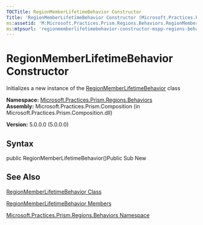 ```yaml
---
TOCTitle: RegionMemberLifetimeBehavior Constructor
Title: 'RegionMemberLifetimeBehavior Constructor (Microsoft.Practices.Prism.Regions.Behaviors)'
ms:assetid: 'M:Microsoft.Practices.Prism.Regions.Behaviors.RegionMemberLifetimeBehavior.\#ctor'
ms:mtpsurl: 'regionmemberlifetimebehavior-constructor-mspp-regions-behaviors.md'
---
```


# RegionMemberLifetimeBehavior Constructor

Initializes a new instance of the [RegionMemberLifetimeBehavior](https://msdn.microsoft.com/library/microsoft.practices.prism.regions.behaviors.regionmemberlifetimebehavior) class

**Namespace:** [Microsoft.Practices.Prism.Regions.Behaviors](https://msdn.microsoft.com/library/microsoft.practices.prism.regions.behaviors)
**Assembly:** Microsoft.Practices.Prism.Composition (in Microsoft.Practices.Prism.Composition.dll)

**Version:** 5.0.0.0 (5.0.0.0)

## Syntax
public RegionMemberLifetimeBehavior()Public Sub New

## See Also
[RegionMemberLifetimeBehavior Class](https://msdn.microsoft.com/library/microsoft.practices.prism.regions.behaviors.regionmemberlifetimebehavior)

[RegionMemberLifetimeBehavior Members](https://msdn.microsoft.com/allmembers.t:microsoft.practices.prism.regions.behaviors.regionmemberlifetimebehavior)

[Microsoft.Practices.Prism.Regions.Behaviors Namespace](https://msdn.microsoft.com/library/microsoft.practices.prism.regions.behaviors)
